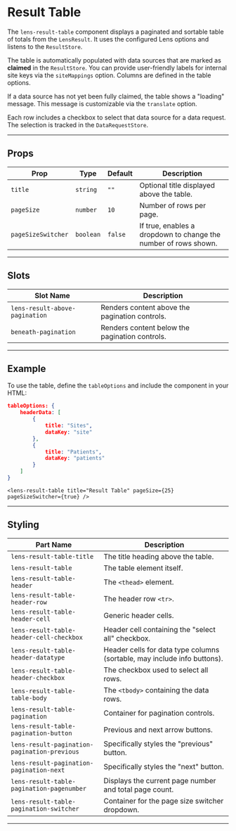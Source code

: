 # Result Table

The `lens-result-table` component displays a paginated and sortable table of totals from the `LensResult`. It uses the configured Lens options and listens to the `ResultStore`.

The table is automatically populated with data sources that are marked as **claimed** in the `ResultStore`. You can provide user-friendly labels for internal site keys via the `siteMappings` option. Columns are defined in the table options.

If a data source has not yet been fully claimed, the table shows a "loading" message. This message is customizable via the `translate` option.

Each row includes a checkbox to select that data source for a data request. The selection is tracked in the `DataRequestStore`.

---

## Props

| Prop               | Type      | Default | Description                                                     |
| ------------------ | --------- | ------- | --------------------------------------------------------------- |
| `title`            | `string`  | `""`    | Optional title displayed above the table.                       |
| `pageSize`         | `number`  | `10`    | Number of rows per page.                                        |
| `pageSizeSwitcher` | `boolean` | `false` | If true, enables a dropdown to change the number of rows shown. |

---

## Slots

| Slot Name                      | Description                                    |
| ------------------------------ | ---------------------------------------------- |
| `lens-result-above-pagination` | Renders content above the pagination controls. |
| `beneath-pagination`           | Renders content below the pagination controls. |

---

## Example

To use the table, define the `tableOptions` and include the component in your HTML:

```json
tableOptions: {
    headerData: [
        {
            title: "Sites",
            dataKey: "site"
        },
        {
            title: "Patients",
            dataKey: "patients"
        }
    ]
}
```

```svelte
<lens-result-table title="Result Table" pageSize={25} pageSizeSwitcher={true} />
```

---

## Styling

| Part Name                                    | Description                                                              |
| -------------------------------------------- | ------------------------------------------------------------------------ |
| `lens-result-table-title`                    | The title heading above the table.                                       |
| `lens-result-table`                          | The table element itself.                                                |
| `lens-result-table-header`                   | The `<thead>` element.                                                   |
| `lens-result-table-header-row`               | The header row `<tr>`.                                                   |
| `lens-result-table-header-cell`              | Generic header cells.                                                    |
| `lens-result-table-header-cell-checkbox`     | Header cell containing the "select all" checkbox.                        |
| `lens-result-table-header-datatype`          | Header cells for data type columns (sortable, may include info buttons). |
| `lens-result-table-header-checkbox`          | The checkbox used to select all rows.                                    |
| `lens-result-table-table-body`               | The `<tbody>` containing the data rows.                                  |
| `lens-result-table-pagination`               | Container for pagination controls.                                       |
| `lens-result-table-pagination-button`        | Previous and next arrow buttons.                                         |
| `lens-result-pagination-pagination-previous` | Specifically styles the "previous" button.                               |
| `lens-result-pagination-pagination-next`     | Specifically styles the "next" button.                                   |
| `lens-result-table-pagination-pagenumber`    | Displays the current page number and total page count.                   |
| `lens-result-table-pagination-switcher`      | Container for the page size switcher dropdown.                           |

---

